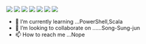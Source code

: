 <img src="https://capsule-render.vercel.app/api?type=waving&color=17569b&height=150&section=header" />

<img src="https://capsule-render.vercel.app/api?type=waving&color=17569b&height=150&section=footer" />
<a href="https://www.instagram.com/thseodud_/"><img src="https://img.shields.io/badge/Instagram-E4405F?style=flat-square&logo=Instagram&logoColor=white"/></a>
<a href="https://www.microsoft.com/en-us/windows/Windows-11?r=1"><img src="https://img.shields.io/badge/Windows11-0078D4?style=flat-square&logo=windows11&logoColor=white"/></a>
<a href="https://www.android.com/"><img src="https://img.shields.io/badge/Android-34A853?style=flat-square&logo=Android&logoColor=white"/></a>
<a href="https://www.scala-lang.org/"><img src="https://img.shields.io/badge/Scala-DC322F?style=flat-square&logo=Scala&logoColor=white"/></a>
<a href="https://github.com/powershell"><img src="https://img.shields.io/badge/Powershell-5391FE?style=flat-square&logo=Powershell&logoColor=white"/></a>

- 🌱 I’m currently learning ...PowerShell,Scala
- 💞️ I’m looking to collaborate on ......Song-Sung-jun
- 📫 How to reach me ...Nope

<!---
bullback1/bullback1 is a ✨ special ✨ repository because its `README.md` (this file) appears on your GitHub profile.
You can click the Preview link to take a look at your changes.
--->
